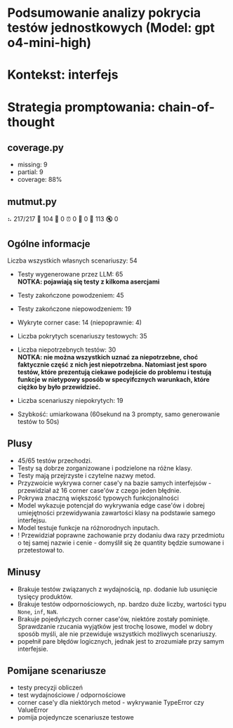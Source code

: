 # Podsumowanie analizy pokrycia testów jednostkowych (Model: gpt o4-mini-high)
# Kontekst: interfejs
# Strategia promptowania: chain-of-thought

## coverage.py
- missing: 9
- partial: 9
- coverage: 88%

## mutmut.py
⠦ 217/217  🎉 104 🫥 0  ⏰ 0  🤔 0  🙁 113  🔇 0

## Ogólne informacje

Liczba wszystkich własnych scenariuszy: 54

- Testy wygenerowane przez LLM: 65
<br/> <strong>NOTKA: pojawiają się testy z kilkoma asercjami</strong>
- Testy zakończone powodzeniem: 45
- Testy zakończone niepowodzeniem: 19

- Wykryte corner case: 14 (niepoprawnie: 4)

- Liczba pokrytych scenariuszy testowych: 35
- Liczba niepotrzebnych testów: 30
<br/> <strong>NOTKA: nie można wszystkich uznać za niepotrzebne, choć faktycznie część z nich jest niepotrzebna. Natomiast jest sporo testów, które prezentują ciekawe podejście do problemu i testują funkcje w nietypowy sposób w specyifcznych warunkach, które ciężko by było przewidzieć.</strong>
- Liczba scenariuszy niepokrytych: 19
- Szybkość: umiarkowana (60sekund na 3 prompty, samo generowanie testów to 50s)

## Plusy

- 45/65 testów przechodzi.
- Testy są dobrze zorganizowane i podzielone na różne klasy.
- Testy mają przejrzyste i czytelne nazwy metod.
- Przyzwoicie wykrywa corner case'y na bazie samych interfejsów - przewidział aż 16 corner case'ów z czego jeden błędnie.
- Pokrywa znaczną większość typowych funkcjonalności
- Model wykazuje potencjał do wykrywania edge case'ów i dobrej umiejętności przewidywania zawartości klasy na podstawie samego interfejsu.
- Model testuje funkcje na różnorodnych inputach.
- ! Przewidział poprawne zachowanie przy dodaniu dwa razy przedmiotu o tej samej nazwie i cenie - domyślił się że quantity będzie sumowane i przetestował to.

## Minusy

- Brakuje testów związanych z wydajnością, np. dodanie lub usunięcie tysięcy produktów.
- Brakuje testów odpornościowych, np. bardzo duże liczby, wartości typu `None`, `inf`, `NaN`.
- Brakuje pojedyńczych corner case'ów, niektóre zostały pominięte. Sprawdzanie rzucania wyjątków jest trochę losowe, model w dobry sposób myśli, ale nie przewiduje wszystkich możliwych scenariuszy.
- popełnił pare błędów logicznych, jednak jest to zrozumiałe przy samym interfejsie.

## Pomijane scenariusze

- testy precyzji obliczeń
- test wydajnościowe / odpornościowe
- corner case'y dla niektórych metod - wykrywanie TypeError czy ValueError
- pomija pojedyncze scenariusze testowe
